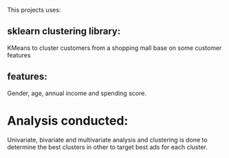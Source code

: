 This projects uses: 
## sklearn clustering library: 
KMeans to cluster customers from a shopping mall base on some customer features
## features: 
Gender, age, annual income and spending score.
# Analysis conducted:
Univariate, bivariate and multivariate analysis and clustering is done to determine the best clusters in other to target best ads for each cluster.
